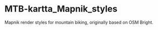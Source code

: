 # MTB-kartta_Mapnik_styles
Mapnik render styles for mountain biking, originally based on OSM Bright.

